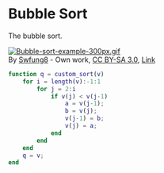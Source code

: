 # Bubble Sort

The bubble sort.

<p><a href="https://commons.wikimedia.org/wiki/File:Bubble-sort-example-300px.gif#/media/File:Bubble-sort-example-300px.gif"><img src="https://upload.wikimedia.org/wikipedia/commons/c/c8/Bubble-sort-example-300px.gif" alt="Bubble-sort-example-300px.gif"></a><br>By <a href="//commons.wikimedia.org/w/index.php?title=User:Swfung8&amp;action=edit&amp;redlink=1" class="new" title="User:Swfung8 (page does not exist)">Swfung8</a> - <span class="int-own-work" lang="en">Own work</span>, <a href="https://creativecommons.org/licenses/by-sa/3.0" title="Creative Commons Attribution-Share Alike 3.0">CC BY-SA 3.0</a>, <a href="https://commons.wikimedia.org/w/index.php?curid=14953478">Link</a></p>

```MATLAB
function q = custom_sort(v)
    for i = length(v):-1:1
        for j = 2:i
            if v(j) < v(j-1)
                a = v(j-1);
                b = v(j);
                v(j-1) = b;
                v(j) = a;
            end
        end
    end
    q = v;
end
```